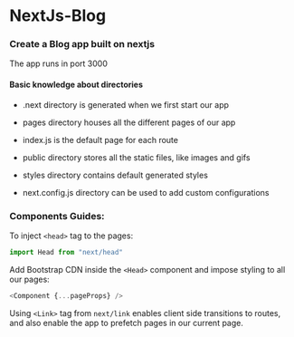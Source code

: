 # NextJs-Blog

### Create a Blog app built on nextjs

The app runs in port 3000

#### Basic knowledge about directories

- .next directory is generated when we first start our app

- pages directory houses all the different pages of our app

- index.js is the default page for each route

- public directory stores all the static files, like images and gifs

- styles directory contains default generated styles

- next.config.js directory can be used to add custom configurations

### Components Guides:

To inject `<head>` tag to the pages:

```js
import Head from "next/head"
```

Add Bootstrap CDN inside the `<Head>` component and impose styling to all our pages:

```js
<Component {...pageProps} />
```

Using `<Link>` tag from `next/link` enables client side transitions to routes, and also enable the app to prefetch pages in our current page.

